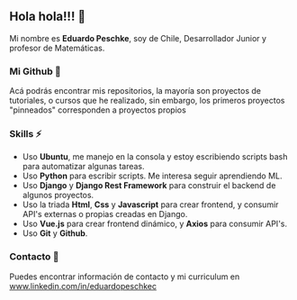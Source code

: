## Hola hola!!! 👋

Mi nombre es **Eduardo Peschke**, soy de Chile, Desarrollador Junior y profesor de Matemáticas. 

### Mi Github 🌱

Acá podrás encontrar mis repositorios, la mayoría son proyectos de tutoriales, o cursos que he realizado, sin embargo, los primeros proyectos "pinneados" corresponden a proyectos propios

### Skills ⚡

* Uso **Ubuntu**, me manejo en la consola y estoy escribiendo scripts bash para automatizar algunas tareas. 
* Uso **Python** para escribir scripts. Me interesa seguir aprendiendo ML.
* Uso **Django** y **Django Rest Framework** para construir el backend de algunos proyectos.
* Uso la triada **Html**, **Css** y **Javascript** para crear frontend, y consumir API's externas o propias creadas en Django.
* Uso **Vue.js** para crear frontend dinámico, y **Axios** para consumir API's. 
* Uso **Git** y **Github**.

### Contacto 🔭

Puedes encontrar información de contacto y mi curriculum en www.linkedin.com/in/eduardopeschkec
